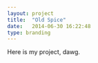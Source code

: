 ```yaml
---
layout: project
title:  "Old Spice"
date:   2014-06-30 16:22:48
type: branding
---
```


Here is my project, dawg.